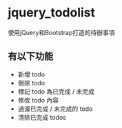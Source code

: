 # jquery_todolist
使用jQuery和Bootstrap打造的待辦事項

## 有以下功能
* 新增 todo
* 刪除 todo
* 標記 todo 為已完成 / 未完成
* 修改 todo 內容
* 過濾已完成 / 未完成的 todo
* 清除已完成 todos

